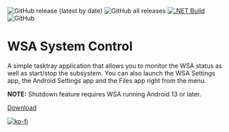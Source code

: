 ![GitHub release (latest by date)](https://img.shields.io/github/v/release/infinitepower18/wsa-systemcontrol)
![GitHub all releases](https://img.shields.io/github/downloads/infinitepower18/WSA-SystemControl/total?label=downloads)
[![.NET Build](https://github.com/infinitepower18/WSA-SystemControl/actions/workflows/dotnet.yml/badge.svg)](https://github.com/infinitepower18/WSA-SystemControl/actions/workflows/dotnet.yml)
![GitHub](https://img.shields.io/github/license/infinitepower18/wsa-systemcontrol)
# WSA System Control
A simple tasktray application that allows you to monitor the WSA status as well as start/stop the subsystem. You can also launch the WSA Settings app, the Android Settings app and the Files app right from the menu.

**NOTE:** Shutdown feature requires WSA running Android 13 or later.

[Download](https://github.com/infinitepower18/WSA-SystemControl/releases/latest)

[![ko-fi](https://ko-fi.com/img/githubbutton_sm.svg)](https://ko-fi.com/F1F1K06VY)
